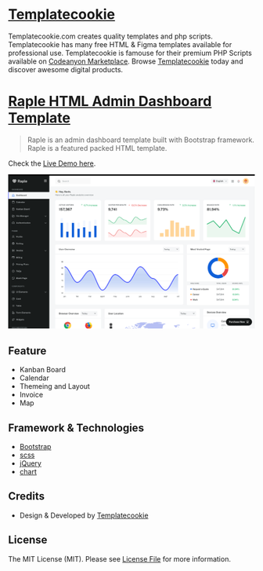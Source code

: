 # [Templatecookie](https://templatecookie.com)
Templatecookie.com creates quality templates and php scripts. Templatecookie has many free HTML & Figma templates available for professional use. Templatecookie is famouse for their premium PHP Scripts available on [Codeanyon Marketplace](https://codecanyon.net/user/templatecookie). Browse [Templatecookie](https://templatecookie.com) today and discover awesome digital products.

# [Raple HTML Admin Dashboard Template](https://www.templatecookie.com/templates/varin-html-template)

> Raple is an admin dashboard template built with Bootstrap framework. Raple is a featured packed HTML template.

Check the [Live Demo here](https://raple-dashboard.netlify.app).

![](screenshot.png)

## Feature
- Kanban Board
- Calendar
- Themeing and Layout
- Invoice
- Map

## Framework & Technologies
- [Bootstrap](https://getbootstrap.com/)
- [scss](https://sass-lang.com/)
- [jQuery](https://jquery.com/)
- [chart](https://www.chartjs.org/docs/latest/developers/plugins.html)

## Credits
- Design & Developed by [Templatecookie](https://templatecookie.com)

## License
The MIT License (MIT). Please see [License File](LICENSE.md) for more information.
